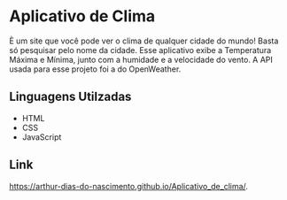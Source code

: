 # Aplicativo de Clima
È um site que você pode ver o clima de qualquer cidade do mundo! Basta só pesquisar pelo nome da cidade. Esse aplicativo exibe a Temperatura Máxima e Mínima, junto com a humidade e a velocidade do vento. A API usada para esse projeto foi a do OpenWeather.

## Linguagens Utilzadas

<ul>
    <li>HTML</li>
    <li>CSS</li>
    <li>JavaScript</li>
</ul>

## Link
https://arthur-dias-do-nascimento.github.io/Aplicativo_de_clima/.
